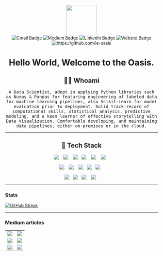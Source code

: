 
<div id="header" align="center">
  <img src="https://media.giphy.com/media/M9gbBd9nbDrOTu1Mqx/giphy.gif" width="100"/>
</div>


<div id="badges"  align="center">
                                        
  <a href="mailto:oyinlola14@gmail.com">
    <img src="https://img.shields.io/badge/Gmail-D14836?style=for-the-badge&logo=gmail&logoColor=white" alt="Gmail Badge"/>
  </a>
  <a href="https://medium.com/@le.oasis">
    <img src="https://img.shields.io/badge/Medium-12100E?style=for-the-badge&logo=medium&logoColor=white" alt="Medium Badge"/>
  </a>
  <a href="https://www.linkedin.com/in/mahmud-oyinloye-560354a5/">
    <img src="https://img.shields.io/badge/LinkedIn-blue?style=for-the-badge&logo=linkedin&logoColor=white" alt="LinkedIn Badge"/>
  </a>
  <a href="https://1400.news/">
    <img src="https://img.shields.io/badge/website-000000?style=for-the-badge&logo=About.me&logoColor=white" alt="Website Badge"/>
  </a>
    <br>
  <img src="https://komarev.com/ghpvc/?username=le-oasis" alt="https://github.com/le-oasis" />
  <h1>
  Hello World, Welcome to the Oasis.
</h1>
</div>

<h2 align="center"> 👨‍💻 Whoami</h2>
<p align="center">
  <samp> A Data Scientist, adept in applying Python libraries such as Numpy & Pandas for featuring engineering of labeled data for machine learning pipelines, also Scikit-Learn for model evaluation prior to deployment. Solid track record of computational skills, statistical analysis, predictive modeling, and a keen learner of effective storytelling with Data Visualization. Comfortable developing, and maintaining data pipelines, either on-premises or in the cloud.
  </samp>
</p>

<hr>

<h2 align="center"> 🔭 Tech Stack </h2>
<p align="center">
  <img src="https://img.shields.io/badge/PostgreSQL-316192?style=for-the-badge&logo=postgresql&logoColor=white" />&nbsp;&nbsp;&nbsp;
  <img src="https://img.shields.io/badge/MySQL-00000F?style=for-the-badge&logo=mysql&logoColor=white" />&nbsp;&nbsp;&nbsp;
  <img src="https://img.shields.io/badge/Python-14354C?style=for-the-badge&logo=python&logoColor=white" />&nbsp;&nbsp;
  <img src="https://img.shields.io/badge/docker-%230db7ed.svg?style=for-the-badge&logo=docker&logoColor=white" />&nbsp;&nbsp;&nbsp;
  <img src="https://img.shields.io/badge/Apache%20Airflow-017CEE?style=for-the-badge&logo=Apache%20Airflow&logoColor=white" />&nbsp;&nbsp;&nbsp;
  <img src="https://img.shields.io/static/v1?style=for-the-badge&message=Apache+Spark&color=E25A1C&logo=Apache+Spark&logoColor=FFFFFF&label=" />&nbsp;&nbsp;&nbsp;
</p>
<p align="center">
  <img src="https://img.shields.io/badge/numpy-%23013243.svg?style=for-the-badge&logo=numpy&logoColor=white" />&nbsp;&nbsp;&nbsp;
  <img src="https://img.shields.io/badge/pandas-%23150458.svg?style=for-the-badge&logo=pandas&logoColor=white" />&nbsp;&nbsp;&nbsp;
  <img src="https://img.shields.io/badge/scikit--learn-%23F7931E.svg?style=for-the-badge&logo=scikit-learn&logoColor=white" />&nbsp;&nbsp;
  <img src="https://img.shields.io/badge/-ElasticSearch-005571?style=for-the-badge&logo=elasticsearch" />&nbsp;&nbsp;
  <img src="https://img.shields.io/static/v1?style=for-the-badge&message=Google+Cloud&color=4285F4&logo=Google+Cloud&logoColor=FFFFFF&label=" />&nbsp;&nbsp;&nbsp;
</p>
<p align="center">
  <img src="https://img.shields.io/static/v1?style=for-the-badge&message=Microsoft+Azure&color=0078D4&logo=Microsoft+Azure&logoColor=FFFFFF&label=" />&nbsp;&nbsp;
  <img src="https://img.shields.io/static/v1?style=for-the-badge&message=Tableau&color=E97627&logo=Tableau&logoColor=FFFFFF&label=" />&nbsp;&nbsp;
  <img src="https://img.shields.io/static/v1?style=for-the-badge&message=Power+BI&color=222222&logo=Power+BI&logoColor=F2C811&label=" />&nbsp;&nbsp;&nbsp;
  <img src="https://img.shields.io/static/v1?style=for-the-badge&message=Kibana&color=005571&logo=Kibana&logoColor=FFFFFF&label=" />&nbsp;&nbsp;
</p>
<hr>


### Stats

[![GitHub Streak](http://github-readme-streak-stats.herokuapp.com?user=le-oasis&theme=dark)](https://git.io/streak-stats)

<hr>


### Medium articles
| | |
|:-------------------------:|:-------------------------:|
|<a target="_blank" href="https://github-readme-medium-recent-article.vercel.app/medium/@le.oasis/1"><img src="https://github-readme-medium-recent-article.vercel.app/medium/@le.oasis/1" >|<a target="_blank" href="https://github-readme-medium-recent-article.vercel.app/medium/@le.oasis/2"><img src="https://github-readme-medium-recent-article.vercel.app/medium/@le.oasis/2">
|<a target="_blank" href="https://github-readme-medium-recent-article.vercel.app/medium/@le.oasis/3"><img src="https://github-readme-medium-recent-article.vercel.app/medium/@le.oasis/3">|<a target="_blank" href="https://github-readme-medium-recent-article.vercel.app/medium/@le.oasis/4"><img src="https://github-readme-medium-recent-article.vercel.app/medium/@le.oasis/4">
|<a target="_blank" href="https://github-readme-medium-recent-article.vercel.app/medium/@le.oasis/5"><img src="https://github-readme-medium-recent-article.vercel.app/medium/@le.oasis/5">|<a target="_blank" href="https://github-readme-medium-recent-article.vercel.app/medium/@le.oasis/0"><img src="https://github-readme-medium-recent-article.vercel.app/medium/@le.oasis/0">|| 


<!--

